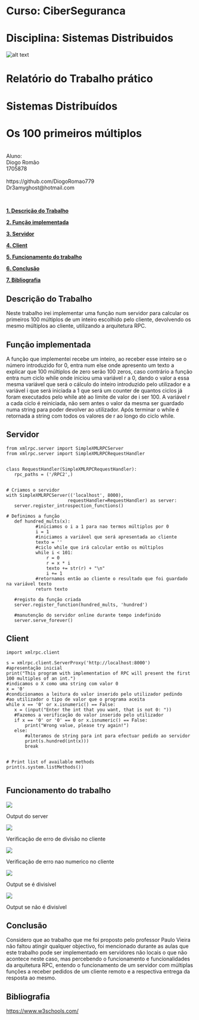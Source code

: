 # Curso: CiberSeguranca<br />
# Disciplina: Sistemas Distribuidos<br />
![alt text](https://user-images.githubusercontent.com/113999850/191517763-9a1f1716-dc73-4ac6-9032-1e638c9f93c6.png)<br />
# Relatório do Trabalho prático<br />
# Sistemas Distribuídos<br />
# Os 100 primeiros múltiplos<br />
<br />
Aluno: <br />
Diogo Romão<br /> 
1705878<br />
<br />
https://github.com/DiogoRomao779
<br /> 
Dr3amyghost@hotmail.com
</p>
<br />


[**1. Descrição do Trabalho**](#descrição-do-trabalho) 

[**2. Função implementada**](#função-implementada) 

[**3. Servidor**](#servidor) 

[**4. Client**](#client) 

[**5. Funcionamento do trabalho**](#funcionamento-do-trabalho) 

[**6. Conclusão**](#conclusão) 

[**7. Bibliografia**](#bibliografia) 

## 

## Descrição do Trabalho

Neste trabalho irei implementar uma função num servidor para calcular os primeiros 100 múltiplos de um inteiro escolhido pelo cliente, devolvendo os mesmo múltiplos ao cliente, utilizando a arquitetura RPC.


## Função implementada

A função que implementei recebe um inteiro, ao receber esse inteiro se o número introduzido for 0, entra num else onde apresento um texto a explicar que 100 múltiplos de zero serão 100 zeros, caso contrário a função entra num ciclo while onde iniciou uma variável r a 0, dando o valor a essa mesma variável que será o cálculo do inteiro introduzido pelo utilizador e a variável i que será iniciada a 1 que será um counter de quantos ciclos já foram executados pelo while até ao limite de valor de i ser 100. A variável r a cada ciclo é reiniciada, não sem antes o valor da mesma ser guardado numa string para poder devolver ao utilizador. Após terminar o while é retornada a string com todos os valores de r ao longo do ciclo while.


## Servidor

```
from xmlrpc.server import SimpleXMLRPCServer
from xmlrpc.server import SimpleXMLRPCRequestHandler


class RequestHandler(SimpleXMLRPCRequestHandler):
   rpc_paths = ('/RPC2',)


# Criamos o servidor
with SimpleXMLRPCServer(('localhost', 8000),
                       requestHandler=RequestHandler) as server:
   server.register_introspection_functions()

# Definimos a função
   def hundred_mults(x):
           #iniciamos o i a 1 para nao termos múltiplos por 0
           i = 1
           #iniciamos a variável que será apresentada ao cliente
           texto = ''
           #ciclo while que irá calcular então os múltiplos
           while i < 101:
               r = 0
               r = x * i
               texto += str(r) + "\n"
               i += 1
           #retornamos então ao cliente o resultado que foi guardado na variável texto
           return texto

   #registo da função criada
   server.register_function(hundred_mults, 'hundred')

   #manutenção do servidor online durante tempo indefinido
   server.serve_forever()

```

## Client

```
import xmlrpc.client

s = xmlrpc.client.ServerProxy('http://localhost:8000')
#apresentação inicial
print("This program with implementation of RPC will present the first 100 multiples of an int.")
#indicamos o X como uma string com valor 0
x = '0'
#condicionamos a leitura do valor inserido pelo utilizador pedindo
#ao utilizador o tipo de valor que o programa aceita
while x == '0' or x.isnumeric() == False:
   x = (input("Enter the int that you want, that is not 0: "))
   #Fazemos a verificação do valor inserido pelo utilizador
   if x == '0' or '0' == 0 or x.isnumeric() == False:
       print("Wrong value, please try again!")
   else:
       #alteramos de string para int para efectuar pedido ao servidor
       print(s.hundred(int(x)))
       break


# Print list of available methods
print(s.system.listMethods())


```

## Funcionamento do trabalho

![](./imagens/server.PNG)

Output do server

![](./imagens/1.PNG)

Verificação de erro de divisão no cliente

![](./imagens/2.PNG)

Verificação de erro nao numerico no cliente

![](./imagens/3.PNG)

Output se é divisível

![](./imagens/4.PNG)

Output se não é divisível

## Conclusão

Considero que ao trabalho que me foi proposto pelo professor Paulo Vieira não faltou atingir qualquer objectivo, foi mencionado durante as aulas que este trabalho pode ser implementado em servidores não locais o que não acontece neste caso, mas percebendo o funcionamento e funcionalidades da arquitetura RPC, entendo o funcionamento de um servidor com múltiplas funções a receber pedidos de um cliente remoto e a respectiva entrega da resposta ao mesmo.


## 

## Bibliografia

https://www.w3schools.com/